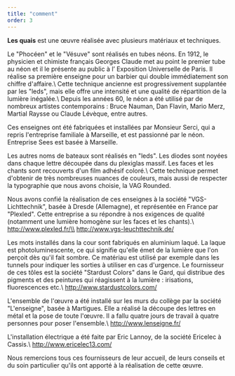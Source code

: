 ```yaml
---
title: "comment"
order: 3
---
```


**Les quais** est une œuvre réalisée avec plusieurs matériaux et techniques.

Le "Phocéen" et le "Vésuve" sont réalisés en tubes néons. En 1912, le physicien et chimiste français Georges Claude met au point le premier tube au néon et il le présente au public à l’ Exposition Universelle de Paris. Il réalise sa première enseigne pour un barbier qui double immédiatement son chiffre d'affaire.\\
Cette technique ancienne est progressivement supplantée par les "leds", mais elle offre une intensité et une qualité de répartition de la lumière inégalée.\\
Depuis les années 60, le néon a été utilisé par de nombreux artistes contemporains&nbsp;: Bruce Nauman, Dan Flavin, Mario Merz, Martial Raysse ou Claude Lévèque, entre autres.

Ces enseignes ont été fabriquées et installées par Monsieur Serci, qui a repris l'entreprise familiale à Marseille, et est passionné par le néon. Entreprise Sees est basée à Marseille.

Les autres noms de bateaux sont réalisés en "leds". Les diodes sont noyées dans chaque lettre découpée dans du plexiglas massif. Les faces et les chants sont recouverts d'un film adhésif coloré.\\
Cette technique permet d'obtenir de très nombreuses nuances de couleurs, mais aussi de respecter la typographie que nous avons choisie, la VAG Rounded.

Nous avons confié la réalisation de ces enseignes à la société "VGS-Lichttechnik", basée à Dresde (Allemagne), et représentée en France par "Plexled". Cette entreprise a su répondre à nos exigences de qualité (notamment une lumière homogène sur les faces et les chants).\\
http://www.plexled.fr/\\
http://www.vgs-leuchttechnik.de/

Les mots installés dans la cour sont fabriqués en aluminium laqué. La laque est photoluminescente, ce qui signifie qu'elle émet de la lumière que l'on perçoit dès qu'il fait sombre. Ce matériau est utilisé par exemple dans les tunnels pour indiquer les sorties à utiliser en cas d'urgence.  Le fournisseur de ces tôles est la société "Stardust Colors" dans le Gard, qui distribue des pigments et des peintures qui réagissent à la lumière&nbsp;: irisations, fluorescences etc.\\
http://www.stardustcolors.com/

L'ensemble de l'œuvre a été installé sur les murs du collège par la société "L'enseigne", basée à Martigues. Elle a réalisé la découpe des lettres en métal et la pose de toute l'œuvre. Il a fallu quatre jours de travail à quatre personnes pour poser l'ensemble.\\
http://www.lenseigne.fr/

L'installation électrique a été faite par Eric Lannoy, de la société Ericelec à Cassis.\\
http://www.ericelec13.com/

Nous remercions tous ces fournisseurs de leur accueil, de leurs conseils et du soin particulier qu'ils ont apporté à la réalisation de cette œuvre.


